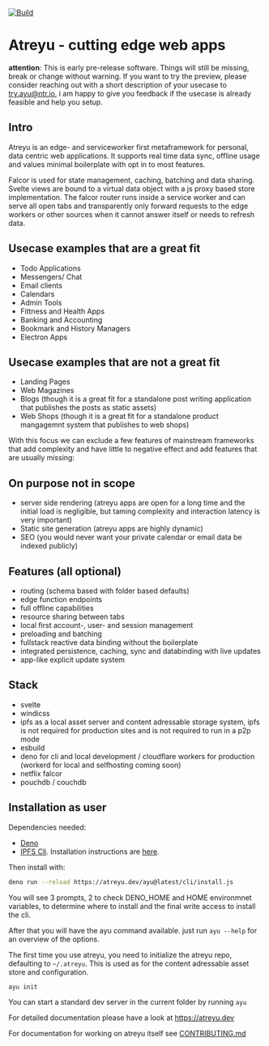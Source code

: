 [![Build](https://github.com/cloudless-hq/atreyu/actions/workflows/container.yml/badge.svg)](https://github.com/cloudless-hq/atreyu/actions/workflows/container.yml)

# Atreyu - cutting edge web apps

**attention**: This is early pre-release software. Things will still be missing, break or change without warning.
If you want to try the preview, please consider reaching out with a short description of your usecase to try.ayu@ntr.io, i am happy to give you feedback if the usecase is already feasible and help you setup.

## Intro
Atreyu is an edge- and serviceworker first metaframework for personal, data centric web applications. It supports real time data sync, offline usage and values minimal boilerplate with opt in to most features.

Falcor is used for state management, caching, batching and data sharing. Svelte views are bound to a virtual data object with a js proxy based store implementation. The falcor router runs inside a service worker and can serve all open tabs and transparently only forward requests to the edge workers or other sources when it cannot answer itself or needs to refresh data.

## Usecase examples that are a great fit
- Todo Applications
- Messengers/ Chat
- Email clients
- Calendars
- Admin Tools
- Fittness and Health Apps
- Banking and Accounting
- Bookmark and History Managers
- Electron Apps

## Usecase examples that are not a great fit
- Landing Pages
- Web Magazines
- Blogs (though it is a great fit for a standalone post writing application that publishes the posts as static assets)
- Web Shops (though it is a great fit for a standalone product mangagemnt system that publishes to web shops)

With this focus we can exclude a few features of mainstream frameworks that add complexity and have little to negative effect and add features that are usually missing:

## On purpose not in scope
- server side rendering (atreyu apps are open for a long time and the initial load is negligible, but taming complexity and interaction latency is very important)
- Static site generation (atreyu apps are highly dynamic)
- SEO (you would never want your private calendar or email data be indexed publicly)

## Features (all optional)
- routing (schema based with folder based defaults)
- edge function endpoints
- full offline capabilities
- resource sharing between tabs
- local first account-, user- and session management
- preloading and batching
- fullstack reactive data binding without the boilerplate
- integrated persistence, caching, sync and databinding with live updates
- app-like explicit update system


## Stack
- svelte
- windicss
- ipfs as a local asset server and content adressable storage system, ipfs is not required for production sites and is not required to run in a p2p mode
- esbuild
- deno for cli and local development / cloudflare workers for production (workerd for local and selfhosting coming soon)
- netflix falcor
- pouchdb / couchdb

## Installation as user
Dependencies needed:
- [Deno](https://deno.land/)
- [IPFS Cli](https://ipfs.io/). Installation instructions are [here](https://docs.ipfs.io/install/command-line/).

Then install with:

```bash
deno run --reload https://atreyu.dev/ayu@latest/cli/install.js
```

You will see 3 prompts, 2 to check DENO_HOME and HOME environmnet variables, to determine where to install and the final write access to install the cli.

After that you will have the ayu command available. just run `ayu --help` for an overview of the options.

The first time you use atreyu, you need to initialize the atreyu repo, defaulting to  `~/.atreyu`. This is used as for the content adressable asset store and configuration.

```bash
ayu init
```

You can start a standard dev server in the current folder by running `ayu`

For detailed documentation please have a look at https://atreyu.dev

For documentation for working on atreyu itself see [CONTRIBUTING.md](here)
